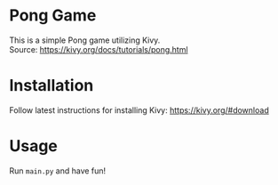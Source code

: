 # Pong Game
This is a simple Pong game utilizing Kivy.  
Source: https://kivy.org/docs/tutorials/pong.html

# Installation
Follow latest instructions for installing Kivy: https://kivy.org/#download  

# Usage
Run `main.py` and have fun!
